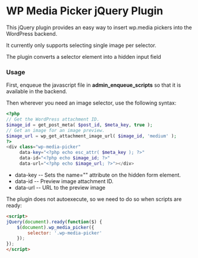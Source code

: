 # WP Media Picker jQuery Plugin

This jQuery plugin provides an easy way to insert wp.media pickers 
into the WordPress backend.

It currently only supports selecting single image per selector.

The plugin converts a selector element into a hidden input field

### Usage

First, enqueue the javascript file in **admin_enqueue_scripts** so that it
is available in the backend.

Then wherever you need an image selector, use the following syntax:

```php
<?php
// Get the WordPress attachment ID.
$image_id = get_post_meta( $post_id, $meta_key, true );
// Get an image for an image preview.
$image_url = wp_get_attachment_image_url( $image_id, 'medium' );
?>
<div class="wp-media-picker" 
     data-key="<?php echo esc_attr( $meta_key ); ?>" 
     data-id="<?php echo $image_id; ?>" 
     data-url="<?php echo $image_url; ?>"></div>
```

- data-key -- Sets the name="" attribute on the hidden form element.
- data-id -- Preview image attachment ID. 
- data-url --  URL to the preview image



The plugin does not autoexecute, so we need to do so when scripts are ready: 
```html
<script>
jQuery(document).ready(function($) {
    $(document).wp_media_picker({
        selector: '.wp-media-picker'
    });
});
</script>
```